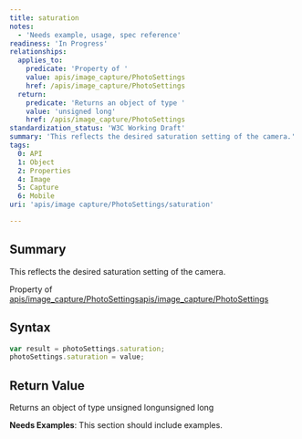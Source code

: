 ```yaml
---
title: saturation
notes:
  - 'Needs example, usage, spec reference'
readiness: 'In Progress'
relationships:
  applies_to:
    predicate: 'Property of '
    value: apis/image_capture/PhotoSettings
    href: /apis/image_capture/PhotoSettings
  return:
    predicate: 'Returns an object of type '
    value: 'unsigned long'
    href: /apis/image_capture/PhotoSettings
standardization_status: 'W3C Working Draft'
summary: 'This reflects the desired saturation setting of the camera.'
tags:
  0: API
  1: Object
  2: Properties
  4: Image
  5: Capture
  6: Mobile
uri: 'apis/image capture/PhotoSettings/saturation'

---
```

## <span>Summary</span>

This reflects the desired saturation setting of the camera.

Property of [apis/image\_capture/PhotoSettings](/apis/image_capture/PhotoSettings)[apis/image\_capture/PhotoSettings](/apis/image_capture/PhotoSettings)

## <span>Syntax</span>

``` js
var result = photoSettings.saturation;
photoSettings.saturation = value;
```

## <span>Return Value</span>

Returns an object of type unsigned longunsigned long

**Needs Examples**: This section should include examples.

